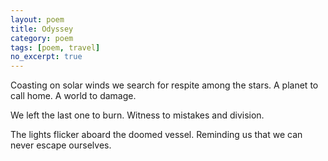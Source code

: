 ```yaml
---
layout: poem
title: Odyssey
category: poem
tags: [poem, travel]
no_excerpt: true
---
```


Coasting on solar winds
we search for respite among the stars.
A planet to call home.
A world to damage.

We left the last one to burn.
Witness to mistakes and division.

The lights flicker aboard the doomed vessel.
Reminding us that we can never escape ourselves.